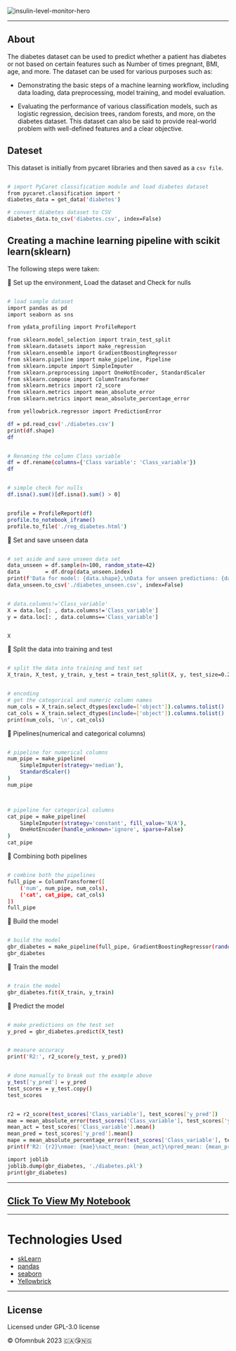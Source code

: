 ![insulin-level-monitor-hero](https://user-images.githubusercontent.com/122539866/233172446-8c0b2dc7-e0fc-4e54-af07-bcfc63ee3374.jpg)

-----


## About

The diabetes dataset can be used to predict whether a patient has diabetes or not based on certain features such as Number of times pregnant, BMI, age, and more. The dataset can be used for various purposes such as:

- Demonstrating the basic steps of a machine learning workflow, including data loading, data preprocessing, model training, and model evaluation.


- Evaluating the performance of various classification models, such as logistic regression, decision trees, random forests, and more, on the diabetes dataset.
This dataset can also be said to provide real-world problem with well-defined features and a clear objective.

## Dateset

This dataset is initially from pycaret libraries and then saved as a `csv file`. 

```bash python

# import PyCaret classification module and load diabetes dataset
from pycaret.classification import *
diabetes_data = get_data('diabetes')

# convert diabetes dataset to CSV
diabetes_data.to_csv('diabetes.csv', index=False)

```

## Creating a machine learning pipeline with scikit learn(sklearn)

The following steps were taken:

🔔 Set up the environment, Load the dataset and Check for nulls


```bash python

# load sample dataset
import pandas as pd
import seaborn as sns

from ydata_profiling import ProfileReport

from sklearn.model_selection import train_test_split
from sklearn.datasets import make_regression
from sklearn.ensemble import GradientBoostingRegressor
from sklearn.pipeline import make_pipeline, Pipeline
from sklearn.impute import SimpleImputer
from sklearn.preprocessing import OneHotEncoder, StandardScaler
from sklearn.compose import ColumnTransformer
from sklearn.metrics import r2_score
from sklearn.metrics import mean_absolute_error
from sklearn.metrics import mean_absolute_percentage_error

from yellowbrick.regressor import PredictionError

df = pd.read_csv('./diabetes.csv')
print(df.shape)
df


# Renaming the column Class variable
df = df.rename(columns={'Class variable': 'Class_variable'})
df


# simple check for nulls
df.isna().sum()[df.isna().sum() > 0]


profile = ProfileReport(df)
profile.to_notebook_iframe()
profile.to_file('./reg_diabetes.html')

```

🔔 Set and save unseen data


```bash python

# set aside and save unseen data set
data_unseen = df.sample(n=100, random_state=42)
data        = df.drop(data_unseen.index)
print(f'Data for model: {data.shape},\nData for unseen predictions: {data_unseen.shape}')
data_unseen.to_csv('./diabetes_unseen.csv', index=False)

```


```bash python

# data.columns!='Class_variable'
X = data.loc[: , data.columns!='Class_variable']
y = data.loc[: , data.columns=='Class_variable']


X
```


🔔 Split the data into training and test

```bash python

# split the data into training and test set
X_train, X_test, y_train, y_test = train_test_split(X, y, test_size=0.2, random_state=42)

```

```bash python

# encoding 
# get the categorical and numeric column names
num_cols = X_train.select_dtypes(exclude=['object']).columns.tolist()
cat_cols = X_train.select_dtypes(include=['object']).columns.tolist()
print(num_cols, '\n', cat_cols)

```

🔔 Pipelines(numerical and categorical columns)

```bash python

# pipeline for numerical columns
num_pipe = make_pipeline(
    SimpleImputer(strategy='median'),
    StandardScaler()
)
num_pipe



# pipeline for categorical columns
cat_pipe = make_pipeline(
    SimpleImputer(strategy='constant', fill_value='N/A'),
    OneHotEncoder(handle_unknown='ignore', sparse=False)
)
cat_pipe

```

🔔 Combining both pipelines

```bash python

# combine both the pipelines
full_pipe = ColumnTransformer([
    ('num', num_pipe, num_cols),
    ('cat', cat_pipe, cat_cols)
])
full_pipe

```

🔔 Build the model

```bash python

# build the model
gbr_diabetes = make_pipeline(full_pipe, GradientBoostingRegressor(random_state=42))
gbr_diabetes

```

🔔 Train the model

```bash python

# train the model
gbr_diabetes.fit(X_train, y_train)

```


🔔 Predict the model

```bash python

# make predictions on the test set
y_pred = gbr_diabetes.predict(X_test)

```


```bash python

# measure accuracy
print('R2:', r2_score(y_test, y_pred))


# done manually to break out the example above
y_test['y_pred'] = y_pred
test_scores = y_test.copy()
test_scores

```

```bash python

r2 = r2_score(test_scores['Class_variable'], test_scores['y_pred'])
mae = mean_absolute_error(test_scores['Class_variable'], test_scores['y_pred'])
mean_act = test_scores['Class_variable'].mean()
mean_pred = test_scores['y_pred'].mean()
mape = mean_absolute_percentage_error(test_scores['Class_variable'], test_scores['y_pred'])
print(f'R2: {r2}\nmae: {mae}\nact_mean: {mean_act}\npred_mean: {mean_pred}\nmape: {mape}')

```

```bash python
import joblib
joblib.dump(gbr_diabetes, './diabetes.pkl')
print(gbr_diabetes)

```

----

## [Click To View My Notebook](https://nbviewer.org./github/Ofomn/Pipeline_with_pycaret/blob/e5e4231dc03814e6b4fa583c765681f07b603edd/Pipeline_with_pycarat.ipynb)

-----



# Technologies Used

* [skLearn](https://scikit-learn.org/stable/index.html)
* [pandas](https://pandas.pydata.org/)
* [seaborn](https://scikit-learn.org/stable/index.html)
* [Yellowbrick](https://www.scikit-yb.org/en/latest/)


---

 ## License 
 Licensed under GPL-3.0 license

© Ofomnbuk 2023 🇨🇦😘🇳🇬


